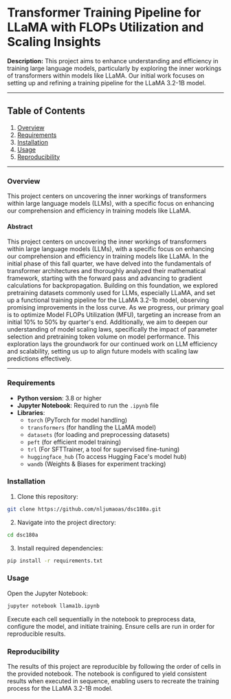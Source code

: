 # Transformer Training Pipeline for LLaMA with FLOPs Utilization and Scaling Insights
**Description:** This project aims to enhance understanding and efficiency in training large language models, particularly by exploring the inner workings of transformers within models like LLaMA. Our initial work focuses on setting up and refining a training pipeline for the LLaMA 3.2-1B model.

---

## Table of Contents

1. [Overview](#overview)
2. [Requirements](#requirements)
3. [Installation](#installation)
4. [Usage](#usage)
5. [Reproducibility](#reproducibility)

---

### Overview

This project centers on uncovering the inner workings of transformers within large language models (LLMs), with a specific focus on enhancing our comprehension and efficiency in training models like LLaMA.

#### Abstract

This project centers on uncovering the inner workings of transformers within large language models (LLMs), with a specific focus on enhancing our comprehension and efficiency in training models like LLaMA. In the initial phase of this fall quarter, we have delved into the fundamentals of transformer architectures and thoroughly analyzed their mathematical framework, starting with the forward pass and advancing to gradient calculations for backpropagation. Building on this foundation, we explored pretraining datasets commonly used for LLMs, especially LLaMA, and set up a functional training pipeline for the LLaMA 3.2-1b model, observing promising improvements in the loss curve. As we progress, our primary goal is to optimize Model FLOPs Utilization (MFU), targeting an increase from an initial 10% to 50% by quarter's end. Additionally, we aim to deepen our understanding of model scaling laws, specifically the impact of parameter selection and pretraining token volume on model performance. This exploration lays the groundwork for our continued work on LLM efficiency and scalability, setting us up to align future models with scaling law predictions effectively.

---

### Requirements

- **Python version**: 3.8 or higher
- **Jupyter Notebook**: Required to run the `.ipynb` file
- **Libraries**:
  - `torch` (PyTorch for model handling)
  - `transformers` (for handling the LLaMA model)
  - `datasets` (for loading and preprocessing datasets)
  - `peft` (for efficient model training)
  - `trl` (For SFTTrainer, a tool for supervised fine-tuning)
  - `huggingface_hub` (To access Hugging Face's model hub)
  - `wandb` (Weights & Biases for experiment tracking)

### Installation

1. Clone this repository:

  ```bash
  git clone https://github.com/nljumaoas/dsc180a.git
  ```
2. Navigate into the project directory:

  ```bash
  cd dsc180a
  ```
3. Install required dependencies:

  ```bash
  pip install -r requirements.txt
  ```

### Usage
Open the Jupyter Notebook:

  ```bash
  jupyter notebook llama1b.ipynb
  ```

Execute each cell sequentially in the notebook to preprocess data, configure the model, and initiate training. Ensure cells are run in order for reproducible results.

### Reproducibility
The results of this project are reproducible by following the order of cells in the provided notebook. The notebook is configured to yield consistent results when executed in sequence, enabling users to recreate the training process for the LLaMA 3.2-1B model.
